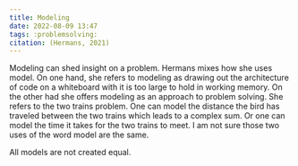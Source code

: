 ```yaml
---
title: Modeling
date: 2022-08-09 13:47
tags: :problemsolving:
citation: (Hermans, 2021)
---
```


Modeling can shed insight on a problem. Hermans mixes how she uses model. On one hand, she refers to modeling as drawing out the architecture of code on a whiteboard with it is too large to hold in working memory. On the other had she offers modeling as an approach to problem solving. She refers to the two trains problem. One can model the distance the bird has traveled between the two trains which leads to a complex sum. Or one can model the time it takes for the two trains to meet. I am not sure those two uses of the word model are the same.

All models are not created equal. 

